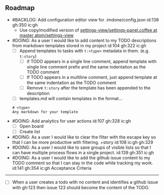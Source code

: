 Roadmap
----
- #BACKLOG: Add configuration editor view for .imdone/config.json id:138 gh:350 ic:gh
  - Use copy/modified version of [settings-view/settings-panel.coffee at master atom/settings-view](https://github.com/atom/settings-view/blob/master/lib/settings-panel.coffee)
- #DOING: As a user I would like to add content to my TODO descriptions from markdown templates stored in my project id:104 gh:322 ic:gh
  - [ ] Append templates to tasks with `t:<type>` metadata in them. (e.g. `t:story`)
    - [ ] if TODO appears in a single line comment, append template with single line comment prefix and the same indentation as the TODO comment
    - [ ] If TODO appears in a multiline comment, just append template at the same indentation as the TODO comment
    - [ ] Remove `t:story` after the template has been appended to the description
  - [ ] templates.md will contain templates in the format...
  ```
  # <type>
  Any markdown for your template
  ```
- #DOING: Add analytics for user actions id:107 gh:328 ic:gh
  - [ ] Open board
  - [ ] Create list
- #DOING: As a user I would like to clear the filter with the escape key so that I can be more productive with filtering. +story id:108 ic:gh gh:329
- #DOING: As a user I would like to save groups of visible lists so that I can have multiple process flows in a single project. id:139 gh:351 ic:gh
- #DOING: As a user I would like to add the github issue content to my TODO comment so that I can stay in the code while tracking my work. id:141 gh:354 ic:gh
Acceptance Criteria
----
- [ ] When a user creates a todo with no content and identifies a github issue with gh:123 then issue 123 should become the content of the TODO.
